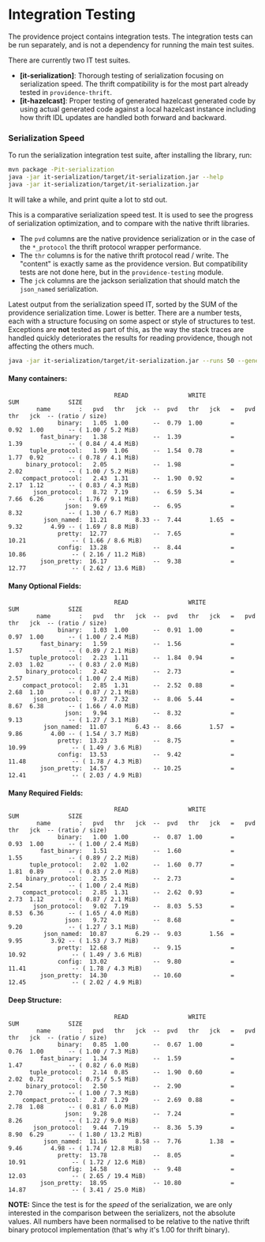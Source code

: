 Integration Testing
===================

The providence project contains integration tests. The integration
tests can be run separately, and is not a dependency for running
the main test suites.

There are currently two IT test suites.

- **[it-serialization]**: Thorough testing of serialization focusing on
  serialization speed. The thrift compatibility is for the most part
  already tested in `providence-thrift`.
- **[it-hazelcast]**: Proper testing of generated hazelcast generated
  code by using actual generated code against a local hazelcast instance
  including how thrift IDL updates are handled both forward and backward. 

### Serialization Speed

To run the serialization integration test suite, after installing the library,
run:

```bash
mvn package -Pit-serialization
java -jar it-serialization/target/it-serialization.jar --help
java -jar it-serialization/target/it-serialization.jar
```

It will take a while, and print quite a lot to std out.

This is a comparative serialization speed test. It is used to see the progress of
serialization optimization, and to compare with the native thrift libraries.

- The `pvd` columns are the native providence serialization or in the case of the
  `*_protocol` the thrift protocol wrapper performance.
- The `thr` columns is for the native thrift protocol read / write. The "content" is
  exactly same as the providence version. But compatibility tests are not done here,
  but in the `providence-testing` module.
- The `jck` columns are the jackson serialization that should match the `json_named`
  serialization.

Latest output from the serialization speed IT, sorted by the SUM of the providence
serialization time. Lower is better. There are a number tests, each with a structure
focusing on some aspect or style of structures to test. Exceptions are **not** tested
as part of this, as the way the stack traces are handled quickly deteriorates the
results for reading providence, though not affecting the others much.

```bash
java -jar it-serialization/target/it-serialization.jar --runs 50 --generate 1000
```

#### Many containers:

```
                              READ                 WRITE                  SUM              SIZE
        name        :   pvd   thr   jck  --  pvd   thr   jck   =   pvd   thr   jck  -- (ratio / size)    
              binary:   1.05  1.00       --  0.79  1.00        =   0.92  1.00       -- ( 1.00 / 5.2 MiB)
         fast_binary:   1.38             --  1.39              =   1.39             -- ( 0.84 / 4.4 MiB)
      tuple_protocol:   1.99  1.06       --  1.54  0.78        =   1.77  0.92       -- ( 0.78 / 4.1 MiB)
     binary_protocol:   2.05             --  1.98              =   2.02             -- ( 1.00 / 5.2 MiB)
    compact_protocol:   2.43  1.31       --  1.90  0.92        =   2.17  1.12       -- ( 0.83 / 4.3 MiB)
       json_protocol:   8.72  7.19       --  6.59  5.34        =   7.66  6.26       -- ( 1.76 / 9.1 MiB)
                json:   9.69             --  6.95              =   8.32             -- ( 1.30 / 6.7 MiB)
          json_named:  11.21        8.33 --  7.44        1.65  =   9.32        4.99 -- ( 1.69 / 8.8 MiB)
              pretty:  12.77             --  7.65              =  10.21             -- ( 1.66 / 8.6 MiB)
              config:  13.28             --  8.44              =  10.86             -- ( 2.16 / 11.2 MiB)
         json_pretty:  16.17             --  9.38              =  12.77             -- ( 2.62 / 13.6 MiB)
```

#### Many Optional Fields:

```
                              READ                 WRITE                  SUM              SIZE
        name        :   pvd   thr   jck  --  pvd   thr   jck   =   pvd   thr   jck  -- (ratio / size)    
              binary:   1.03  1.00       --  0.91  1.00        =   0.97  1.00       -- ( 1.00 / 2.4 MiB)
         fast_binary:   1.59             --  1.56              =   1.57             -- ( 0.89 / 2.1 MiB)
      tuple_protocol:   2.23  1.11       --  1.84  0.94        =   2.03  1.02       -- ( 0.83 / 2.0 MiB)
     binary_protocol:   2.42             --  2.73              =   2.57             -- ( 1.00 / 2.4 MiB)
    compact_protocol:   2.85  1.31       --  2.52  0.88        =   2.68  1.10       -- ( 0.87 / 2.1 MiB)
       json_protocol:   9.27  7.32       --  8.06  5.44        =   8.67  6.38       -- ( 1.66 / 4.0 MiB)
                json:   9.94             --  8.32              =   9.13             -- ( 1.27 / 3.1 MiB)
          json_named:  11.07        6.43 --  8.66        1.57  =   9.86        4.00 -- ( 1.54 / 3.7 MiB)
              pretty:  13.23             --  8.75              =  10.99             -- ( 1.49 / 3.6 MiB)
              config:  13.53             --  9.42              =  11.48             -- ( 1.78 / 4.3 MiB)
         json_pretty:  14.57             -- 10.25              =  12.41             -- ( 2.03 / 4.9 MiB)
```

#### Many Required Fields:

```
                              READ                 WRITE                  SUM              SIZE
        name        :   pvd   thr   jck  --  pvd   thr   jck   =   pvd   thr   jck  -- (ratio / size)    
              binary:   1.00  1.00       --  0.87  1.00        =   0.93  1.00       -- ( 1.00 / 2.4 MiB)
         fast_binary:   1.51             --  1.60              =   1.55             -- ( 0.89 / 2.2 MiB)
      tuple_protocol:   2.02  1.02       --  1.60  0.77        =   1.81  0.89       -- ( 0.83 / 2.0 MiB)
     binary_protocol:   2.35             --  2.73              =   2.54             -- ( 1.00 / 2.4 MiB)
    compact_protocol:   2.85  1.31       --  2.62  0.93        =   2.73  1.12       -- ( 0.87 / 2.1 MiB)
       json_protocol:   9.02  7.19       --  8.03  5.53        =   8.53  6.36       -- ( 1.65 / 4.0 MiB)
                json:   9.72             --  8.68              =   9.20             -- ( 1.27 / 3.1 MiB)
          json_named:  10.87        6.29 --  9.03        1.56  =   9.95        3.92 -- ( 1.53 / 3.7 MiB)
              pretty:  12.68             --  9.15              =  10.92             -- ( 1.49 / 3.6 MiB)
              config:  13.02             --  9.80              =  11.41             -- ( 1.78 / 4.3 MiB)
         json_pretty:  14.30             -- 10.60              =  12.45             -- ( 2.02 / 4.9 MiB)
```

#### Deep Structure:

```
                              READ                 WRITE                  SUM              SIZE
        name        :   pvd   thr   jck  --  pvd   thr   jck   =   pvd   thr   jck  -- (ratio / size)    
              binary:   0.85  1.00       --  0.67  1.00        =   0.76  1.00       -- ( 1.00 / 7.3 MiB)
         fast_binary:   1.34             --  1.59              =   1.47             -- ( 0.82 / 6.0 MiB)
      tuple_protocol:   2.14  0.85       --  1.90  0.60        =   2.02  0.72       -- ( 0.75 / 5.5 MiB)
     binary_protocol:   2.50             --  2.90              =   2.70             -- ( 1.00 / 7.3 MiB)
    compact_protocol:   2.87  1.29       --  2.69  0.88        =   2.78  1.08       -- ( 0.81 / 6.0 MiB)
                json:   9.28             --  7.24              =   8.26             -- ( 1.22 / 9.0 MiB)
       json_protocol:   9.44  7.19       --  8.36  5.39        =   8.90  6.29       -- ( 1.80 / 13.2 MiB)
          json_named:  11.16        8.58 --  7.76        1.38  =   9.46        4.98 -- ( 1.74 / 12.8 MiB)
              pretty:  13.78             --  8.05              =  10.91             -- ( 1.72 / 12.6 MiB)
              config:  14.58             --  9.48              =  12.03             -- ( 2.65 / 19.4 MiB)
         json_pretty:  18.95             -- 10.80              =  14.87             -- ( 3.41 / 25.0 MiB)
```

**NOTE:** Since the test is for the *speed* of the serialization, we are only
interested in the comparison between the serializers, not the absolute values.
All numbers have been normalised to be relative to the native thrift binary protocol
implementation (that's why it's 1.00 for thrift binary).
